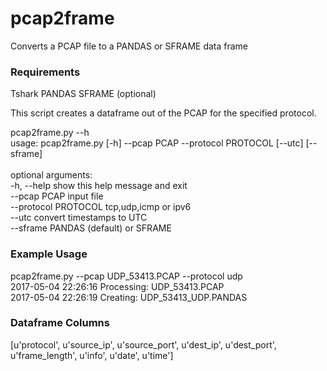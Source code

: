 # pcap2frame
Converts a PCAP file to a PANDAS or SFRAME data frame

### Requirements
Tshark
PANDAS
SFRAME (optional)

This script creates a dataframe out of the PCAP for the specified protocol.

pcap2frame.py --h<br>
usage: pcap2frame.py [-h] --pcap PCAP --protocol PROTOCOL [--utc] [--sframe]<br>
<br>
optional arguments:<br>
  -h, --help           show this help message and exit<br>
  --pcap PCAP          input file<br>
  --protocol PROTOCOL  tcp,udp,icmp or ipv6<br>
  --utc                convert timestamps to UTC<br>
  --sframe             PANDAS (default) or SFRAME<br>

### Example Usage
pcap2frame.py --pcap UDP_53413.PCAP --protocol udp<br>
2017-05-04 22:26:16 Processing: UDP_53413.PCAP<br>
2017-05-04 22:26:19 Creating: UDP_53413_UDP.PANDAS<br>

### Dataframe Columns
[u'protocol', u'source_ip', u'source_port', u'dest_ip', u'dest_port', u'frame_length', u'info', u'date', u'time']
